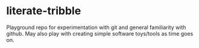 # literate-tribble
Playground repo for experimentation with git and general familiarity with github. May also play with creating simple software toys/tools as time goes on.
